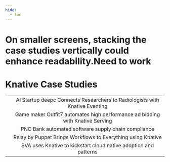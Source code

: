```yaml
---
hide:
  - toc
---
```

# On smaller screens, stacking the case studies vertically could enhance readability.Need to work

# Knative Case Studies
<table>
    <tr onclick="window.location='./deepc/';" style="cursor: pointer;">
        <td style="text-align: center; vertical-align: middle;"><img src="../../images/case-studies/deepc.png" alt="" draggable="false" style="max-width:300px;" /></td>
        <td style="text-align: center; vertical-align: middle;">AI Startup deepc Connects Researchers to Radiologists with Knative Eventing</td>
    </tr>
    <tr onclick="window.location='./outfit7/';" style="cursor: pointer;">
        <td style="text-align: center; vertical-align: middle;"><img src="../../images/case-studies/outfit7.png" alt="" draggable="false" style="max-width:300px;" /></td>
        <td style="text-align: center; vertical-align: middle;">Game maker Outfit7 automates high performance ad bidding with Knative Serving</td>
    </tr>
    <tr onclick="window.location='./pnc/';" style="cursor: pointer;">
        <td style="text-align: center; vertical-align: middle;"><img src="../../images/case-studies/pnc_bank.png" alt="" draggable="false" style="max-width:300px;" /></td>
        <td style="text-align: center; vertical-align: middle;">PNC Bank automated software supply chain compliance</td>
    </tr>
    <tr onclick="window.location='./puppet/';" style="cursor: pointer;">
        <td style="text-align: center; vertical-align: middle;"><img src="../../images/case-studies/puppet.png" alt="" draggable="false" style="max-width:300px;" /></td>
        <td style="text-align: center; vertical-align: middle;">Relay by Puppet Brings Workflows to Everything using Knative</td>
    </tr>
    <tr onclick="window.location='./sva/';" style="cursor: pointer;">
        <td style="text-align: center; vertical-align: middle;"><img src="../../images/case-studies/sva.png" alt="" draggable="false" style="max-width:300px;" /></td>
        <td style="text-align: center; vertical-align: middle;">SVA uses Knative to kickstart cloud native adoption and patterns</td>
    </tr>
</table>
